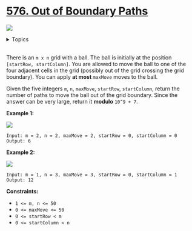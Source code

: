 # [576. Out of Boundary Paths](https://leetcode-cn.com/problems/out-of-boundary-paths/)

![](https://img.shields.io/badge/Difficulty-Medium-F8AF40.svg)

<details>
<summary>Topics</summary>

* [`Dynamic Programming`](https://leetcode.com/tag/dynamic-programming/)
* [`Depth-first Search`](https://leetcode.com/tag/depth-first-search/)

</details>
<br />

There is an `m x n` grid with a ball. The ball is initially at the position `[startRow, startColumn]`. You are allowed to move the ball to one of the four adjacent cells in the grid (possibly out of the grid crossing the grid boundary). You can apply **at most** `maxMove` moves to the ball.

Given the five integers `m`, `n`, `maxMove`, `startRow`, `startColumn`, return the number of paths to move the ball out of the grid boundary. Since the answer can be very large, return it **modulo** `10^9 + 7`.


**Example 1:**

![](https://assets.leetcode.com/uploads/2021/04/28/out_of_boundary_paths_1.png)

```
Input: m = 2, n = 2, maxMove = 2, startRow = 0, startColumn = 0
Output: 6
```

**Example 2:**

![](https://assets.leetcode.com/uploads/2021/04/28/out_of_boundary_paths_2.png)

```
Input: m = 1, n = 3, maxMove = 3, startRow = 0, startColumn = 1
Output: 12
```

**Constraints:**

 + `1 <= m, n <= 50`
 + `0 <= maxMove <= 50`
 + `0 <= startRow < m`
 + `0 <= startColumn < n`
